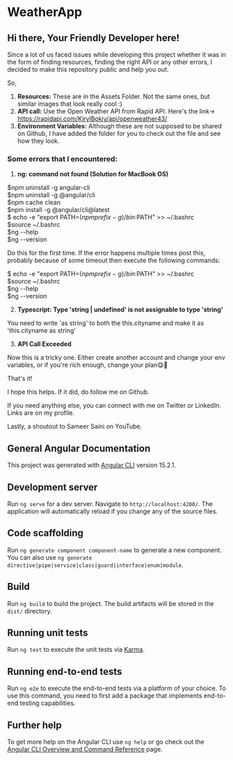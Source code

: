# WeatherApp

## Hi there, Your Friendly Developer here!
Since a lot of us faced issues while developing this project whether it was in the form of finding resources, finding the right API or any other errors, I decided to make this repository public and help you out.

So,

1) <b>Resources:</b> These are in the Assets Folder. Not the same ones, but similar images that look really cool :)
2) <b>API call:</b> Use the Open Weather API from Rapid API. Here's the link-> https://rapidapi.com/KirylBokiy/api/openweather43/
3) <b>Environment Variables:</b> Although these are not supposed to be shared on Github, I have added the folder for you to check out the file and see how they look.

### Some errors that I encountered:

1) <b>ng: command not found (Solution for MacBook OS)</b>

$npm uninstall -g angular-cli <br />
$npm uninstall -g @angular/cli <br />
$npm cache clean <br />
$npm install -g @angular/cli@latest <br />
$ echo -e "export PATH=$(npm prefix -g)/bin:$PATH" >> ~/.bashrc <br />
$source ~/.bashrc <br />
$ng --help <br />
$ng --version <br />

Do this for the first time. If the error happens multiple times post this, probably because of some timeout then execute the following commands:

$ echo -e "export PATH=$(npm prefix -g)/bin:$PATH" >> ~/.bashrc <br />
$source ~/.bashrc <br />
$ng --help <br />
$ng --version <br />

2) <b>Typescript: Type 'string | undefined' is not assignable to type 'string'</b>

You need to write 'as string' to both the this.cityname and make it as 'this.cityname as string'

3) <b>API Call Exceeded</b>

Now this is a tricky one. Either create another account and change your env variables, or if you're rich enough, change your plan😋🌚


That's it!

I hope this helps. If it did, do follow me on Github.

If you need anything else, you can connect with me on Twitter or LinkedIn. Links are on my profile.

Lastly, a shoutout to Sameer Saini on YouTube.

## General Angular Documentation

This project was generated with [Angular CLI](https://github.com/angular/angular-cli) version 15.2.1.

## Development server

Run `ng serve` for a dev server. Navigate to `http://localhost:4200/`. The application will automatically reload if you change any of the source files.

## Code scaffolding

Run `ng generate component component-name` to generate a new component. You can also use `ng generate directive|pipe|service|class|guard|interface|enum|module`.

## Build

Run `ng build` to build the project. The build artifacts will be stored in the `dist/` directory.

## Running unit tests

Run `ng test` to execute the unit tests via [Karma](https://karma-runner.github.io).

## Running end-to-end tests

Run `ng e2e` to execute the end-to-end tests via a platform of your choice. To use this command, you need to first add a package that implements end-to-end testing capabilities.

## Further help

To get more help on the Angular CLI use `ng help` or go check out the [Angular CLI Overview and Command Reference](https://angular.io/cli) page.
